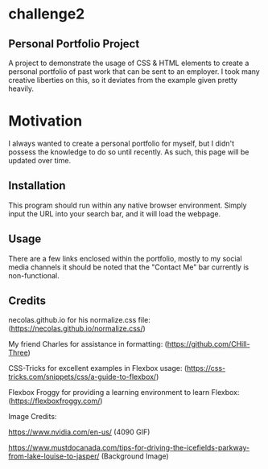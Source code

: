 # challenge2

## Personal Portfolio Project

A project to demonstrate the usage of CSS & HTML elements to create a personal portfolio of past work that can be sent to an employer. I took many creative liberties on this, so it deviates from the example given pretty heavily.

# Motivation

I always wanted to create a personal portfolio for myself, but I didn't possess the knowledge to do so until recently. As such, this page will be updated over time.

## Installation

This program should run within any native browser environment. Simply input the URL into your search bar, and it will load the webpage.

## Usage

There are a few links enclosed within the portfolio, mostly to my social media channels it should be noted that the "Contact Me" bar currently is non-functional.

## Credits

necolas.github.io for his normalize.css file: (https://necolas.github.io/normalize.css/)

My friend Charles for assistance in formatting: (https://github.com/CHill-Three)

CSS-Tricks for excellent examples in Flexbox usage: (https://css-tricks.com/snippets/css/a-guide-to-flexbox/)

Flexbox Froggy for providing a learning environment to learn Flexbox: (https://flexboxfroggy.com/)

Image Credits:

https://www.nvidia.com/en-us/ (4090 GIF)

https://www.mustdocanada.com/tips-for-driving-the-icefields-parkway-from-lake-louise-to-jasper/ (Background Image)